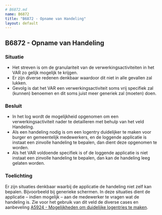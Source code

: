 ```yaml
---
# B6872.md
name: B6872
title: "B6872 - Opname van Handeling"
layout: default
---
```


## B6872 - Opname van Handeling

### Situatie
-	Het streven is om de granulariteit van de verwerkingsactiviteiten in het VAR zo gelijk mogelijk te krijgen.
-	Er zijn diverse redenen denkbaar waardoor dit niet in alle gevallen zal lukken.
-	Gevolg is dat het VAR een verwerkingsactiviteit soms vrij specifiek zal (kunnen) benoemen en dit soms juist meer generiek zal (moeten) doen.

### Besluit
-	In het log wordt de mogelijkheid opgenomen om een verwerkingsactiviteit nader te detailleren met behulp van het veld Handeling.
-	Als een handeling nodig is om een logentry duidelijker te maken voor burger en gemeentelijk medewerkers, en de loggende applicatie is instaat een zinvolle handeling te bepalen, dan dient deze opgenomen te worden.
-	Als het VAR voldoende specifiek is of de loggende applicatie is niet instaat een zinvolle handeling te bepalen, dan kan de handeling leeg gelaten worden.

### Toelichting
Er zijn situaties denkbaar waarbij de applicatie de handeling niet zelf kan bepalen. Bijvoorbeeld bij generieke schermen. In deze situaties dient de applicatie – indien mogelijk – aan de medewerker te vragen wat de handeling is. Zie voor het gebruik van dit veld de diverse cases en aanbeveling [A5924 - Mogelijkheden om duidelijke logentries te maken](../aanbevelingen/A5924.md).
